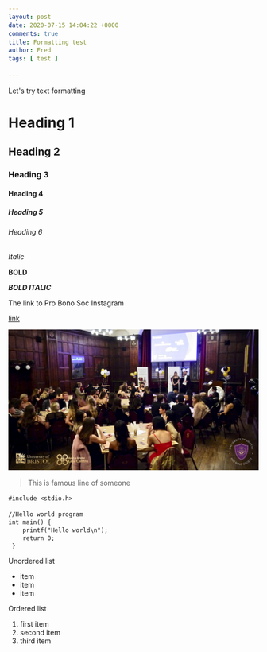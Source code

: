 ```yaml
---
layout: post
date: 2020-07-15 14:04:22 +0000
comments: true
title: Formatting test
author: Fred
tags: [ test ]

---
```

Let's try text formatting

# Heading 1

## Heading 2

### Heading 3

#### Heading 4

##### Heading 5

###### Heading 6

_Italic_

**BOLD**

**_BOLD ITALIC_**

The link to Pro Bono Soc Instagram

[link](https://www.instagram.com/uobprobonosoc/ "Pro Bono Soc Instagram")

![](/uploads/104159868_1135178293512947_130193952274401464_o.jpg)

> This is famous line of someone

    #include <stdio.h>
    
    //Hello world program
    int main() {
    	printf("Hello world\n");
        return 0;
     }

Unordered list

* item
* item
* item

Ordered list

1. first item
2. second item
3. third item